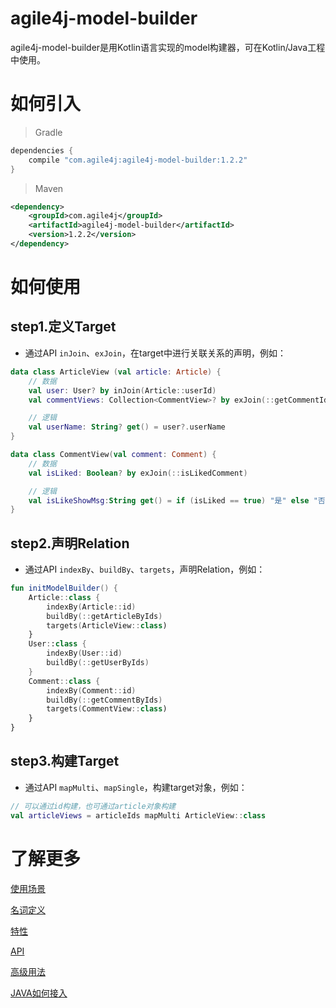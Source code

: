 # agile4j-model-builder

agile4j-model-builder是用Kotlin语言实现的model构建器，可在Kotlin/Java工程中使用。

# 如何引入

>Gradle
```groovy
dependencies {
    compile "com.agile4j:agile4j-model-builder:1.2.2"
}
```
>Maven
```xml
<dependency>
    <groupId>com.agile4j</groupId>
    <artifactId>agile4j-model-builder</artifactId>
    <version>1.2.2</version>
</dependency>
```

# 如何使用

## step1.定义Target
* 通过API `inJoin`、`exJoin`，在target中进行关联关系的声明，例如：
```Kotlin
data class ArticleView (val article: Article) {
    // 数据
    val user: User? by inJoin(Article::userId)
    val commentViews: Collection<CommentView>? by exJoin(::getCommentIdsByArticleIds)

    // 逻辑
    val userName: String? get() = user?.userName
}

data class CommentView(val comment: Comment) {
    // 数据
    val isLiked: Boolean? by exJoin(::isLikedComment)

    // 逻辑
    val isLikeShowMsg:String get() = if (isLiked == true) "是" else "否"
}
```

## step2.声明Relation
* 通过API `indexBy`、`buildBy`、`targets`，声明Relation，例如：
```Kotlin
fun initModelBuilder() {
    Article::class {
        indexBy(Article::id)
        buildBy(::getArticleByIds)
        targets(ArticleView::class)
    }
    User::class {
        indexBy(User::id)
        buildBy(::getUserByIds)
    }
    Comment::class {
        indexBy(Comment::id)
        buildBy(::getCommentByIds)
        targets(CommentView::class)
    }
}
```

## step3.构建Target
* 通过API `mapMulti`、`mapSingle`，构建target对象，例如：
```Kotlin
// 可以通过id构建，也可通过article对象构建
val articleViews = articleIds mapMulti ArticleView::class
```

# 了解更多

[使用场景](readme/README_SCENARIO.md)

[名词定义](readme/README_TERM.md)

[特性](readme/README_FEATURE.md)

[API](readme/README_API.md)

[高级用法](readme/README_PRO.md)

[JAVA如何接入](readme/README_JAVA.md)